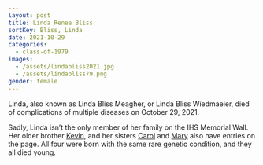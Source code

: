 ```yaml
---
layout: post
title: Linda Renee Bliss
sortKey: Bliss, Linda
date: 2021-10-29
categories:
  - class-of-1979
images:
  - /assets/lindabliss2021.jpg
  - /assets/lindabliss79.png
gender: female
---
```

Linda, also known as Linda Bliss Meagher, or Linda Bliss Wiedmaeier, died of complications of multiple diseases on October 29, 2021.

Sadly, Linda isn’t the only member of her family on the IHS Memorial Wall. Her older brother [Kevin](https://ihsmemorial.org/class-of-1974/kevin-malcolm-bliss/), and her sisters [Carol](https://ihsmemorial.org/class-of-1981/carol-christine-bliss/) and [Mary](https://ihsmemorial.org/class-of-1982/mary-bliss/) also have entries on the page. All four were born with the same rare genetic condition, and they all died young.